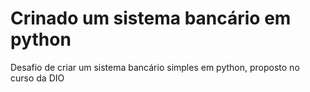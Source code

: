 # Crinado um sistema bancário em python
Desafio de criar um sistema bancário simples em python, proposto no curso da DIO
